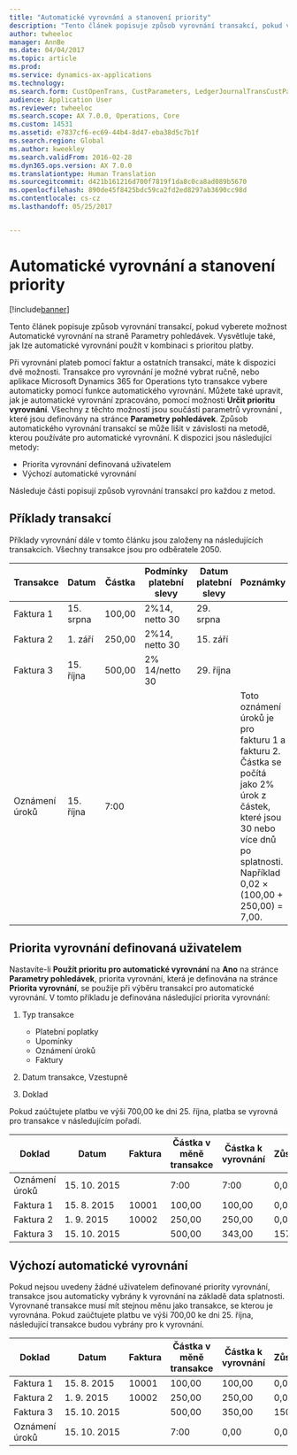 ```yaml
---
title: "Automatické vyrovnání a stanovení priority"
description: "Tento článek popisuje způsob vyrovnání transakcí, pokud vyberete možnost Automatické vyrovnání na straně Parametry pohledávek. Vysvětluje také, jak lze automatické vyrovnání použít v kombinaci s prioritou platby."
author: twheeloc
manager: AnnBe
ms.date: 04/04/2017
ms.topic: article
ms.prod: 
ms.service: dynamics-ax-applications
ms.technology: 
ms.search.form: CustOpenTrans, CustParameters, LedgerJournalTransCustPaym
audience: Application User
ms.reviewer: twheeloc
ms.search.scope: AX 7.0.0, Operations, Core
ms.custom: 14531
ms.assetid: e7837cf6-ec69-44b4-8d47-eba38d5c7b1f
ms.search.region: Global
ms.author: kweekley
ms.search.validFrom: 2016-02-28
ms.dyn365.ops.version: AX 7.0.0
ms.translationtype: Human Translation
ms.sourcegitcommit: d421b161216d700f7819f1da8c0ca8ad089b5670
ms.openlocfilehash: 890de45f8425bdc59ca2fd2ed8297ab3690cc98d
ms.contentlocale: cs-cz
ms.lasthandoff: 05/25/2017


---
```


# <a name="automatic-settlement-and-prioritization"></a>Automatické vyrovnání a stanovení priority

[!include[banner](../includes/banner.md)]


Tento článek popisuje způsob vyrovnání transakcí, pokud vyberete možnost Automatické vyrovnání na straně Parametry pohledávek. Vysvětluje také, jak lze automatické vyrovnání použít v kombinaci s prioritou platby.

Při vyrovnání plateb pomocí faktur a ostatních transakcí, máte k dispozici dvě možnosti. Transakce pro vyrovnání je možné vybrat ručně, nebo aplikace Microsoft Dynamics 365 for Operations tyto transakce vybere automaticky pomocí funkce automatického vyrovnání. Můžete také upravit, jak je automatické vyrovnání zpracováno, pomocí možnosti **Určit prioritu vyrovnání**. Všechny z těchto možností jsou součástí parametrů vyrovnání , které jsou definovány na stránce **Parametry pohledávek**. Způsob automatického vyrovnání transakcí se může lišit v závislosti na metodě, kterou používáte pro automatické vyrovnání. K dispozici jsou následující metody:

-   Priorita vyrovnání definovaná uživatelem
-   Výchozí automatické vyrovnání

Následuje části popisují způsob vyrovnání transakcí pro každou z metod.

## <a name="example-transactions"></a>Příklady transakcí
Příklady vyrovnání dále v tomto článku jsou založeny na následujících transakcích. Všechny transakce jsou pro odběratele 2050.

| Transakce   | Datum        | Částka | Podmínky platební slevy | Datum platební slevy | Poznámky                                                                                                                                                                                      |
|---------------|-------------|--------|---------------------|--------------------|-----------------------------------------------------------------------------------------------------------------------------------------------------------------------------------------------|
| Faktura 1     | 15. srpna   | 100,00 | 2%14, netto 30        | 29. srpna          |                                                                                                                                                                                               |
| Faktura 2     | 1. září | 250,00 | 2%14, netto 30        | 15. září       |                                                                                                                                                                                               |
| Faktura 3     | 15. října  | 500,00 | 2% 14/netto 30        | 29. října         |                                                                                                                                                                                               |
| Oznámení úroků | 15. října  | 7:00   |                     |                    | Toto oznámení úroků je pro fakturu 1 a fakturu 2. Částka se počítá jako 2% úrok z částek, které jsou 30 nebo více dnů po splatnosti. Například 0,02 × (100,00 + 250,00) = 7,00. |

## <a name="userdefined-settlement-priority"></a>Priorita vyrovnání definovaná uživatelem
Nastavíte-li **Použít prioritu pro automatické vyrovnání** na **Ano** na stránce **Parametry pohledávek**, priorita vyrovnání, která je definována na stránce **Priorita vyrovnání**, se použije při výběru transakcí pro automatické vyrovnání. V tomto příkladu je definována následující priorita vyrovnání:

1.  Typ transakce
    -   Platební poplatky
    -   Upomínky
    -   Oznámení úroků
    -   Faktury

2.  Datum transakce, Vzestupně
3.  Doklad

Pokud zaúčtujete platbu ve výši 700,00 ke dni 25. října, platba se vyrovná pro transakce v následujícím pořadí.

| Doklad       | Datum       | Faktura | Částka v měně transakce | Částka k vyrovnání | Zůstatek | Měna |
|---------------|------------|---------|--------------------------------|------------------|---------|----------|
| Oznámení úroků | 15. 10. 2015 |         | 7:00                           | 7:00             | 0,00    | USD      |
| Faktura 1     | 15. 8. 2015  | 10001   | 100,00                         | 100,00           | 0,00    | USD      |
| Faktura 2     | 1. 9. 2015   | 10002   | 250,00                         | 250,00           | 0,00    | USD      |
| Faktura 3     | 15. 10. 2015 |         | 500,00                         | 343,00           | 157,00  | USD      |

## <a name="default-automatic-settlement"></a>Výchozí automatické vyrovnání
Pokud nejsou uvedeny žádné uživatelem definované priority vyrovnání, transakce jsou automaticky vybrány k vyrovnání na základě data splatnosti. Vyrovnané transakce musí mít stejnou měnu jako transakce, se kterou je vyrovnána. Pokud zaúčtujete platbu ve výši 700,00 ke dni 25. října, následující transakce budou vybrány pro k vyrovnání.

| Doklad       | Datum       | Faktura | Částka v měně transakce | Částka k vyrovnání | Zůstatek | Měna |
|---------------|------------|---------|--------------------------------|------------------|---------|----------|
| Faktura 1     | 15. 8. 2015  | 10001   | 100,00                         | 100,00           | 0,00    | USD      |
| Faktura 2     | 1. 9. 2015   | 10002   | 250,00                         | 250,00           | 0,00    | USD      |
| Faktura 3     | 15. 10. 2015 |         | 500,00                         | 350,00           | 150,00  | USD      |
| Oznámení úroků | 15. 10. 2015 |         | 7:00                           | 0,00             | 0,00    | USD      |






